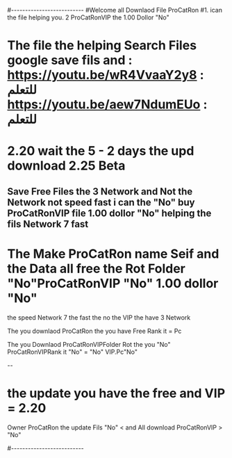 #--------------------------
#Welcome all Downlaod File ProCatRon
#1. ican the file helping you. 2<join> ProCatRonVIP the 1.00 Dollor "No" 
# The file the helping Search Files google save fils and  : https://youtu.be/wR4VvaaY2y8 : للتعلم https://youtu.be/aew7NdumEUo : للتعلم

# 2.20 wait  the 5 - 2 days the upd download 2.25 Beta 

Save Free Files the 3 Network and Not the Network not speed fast i can 
the "No" buy ProCatRonVIP file 1.00 dollor "No"  helping the fils Network 7 fast <Welcome all >
--- 
# The Make ProCatRon name Seif and the Data all free the Rot Folder  "No"ProCatRonVIP "No" 1.00 dollor  "No"
the speed Network 7 the fast the no the VIP the have 3 Network

The you downlaod ProCatRon the you have Free Rank it = Pc 

The you Downlaod ProCatRonVIPFolder Rot the you "No" ProCatRonVIPRank it "No" = "No" VIP.Pc"No"

--
# the update you have the free and VIP = 2.20 

Owner ProCatRon the update Fils  <Thx all download Free >
                                "No" < and All download ProCatRonVIP > "No"

                                
#--------------------------





